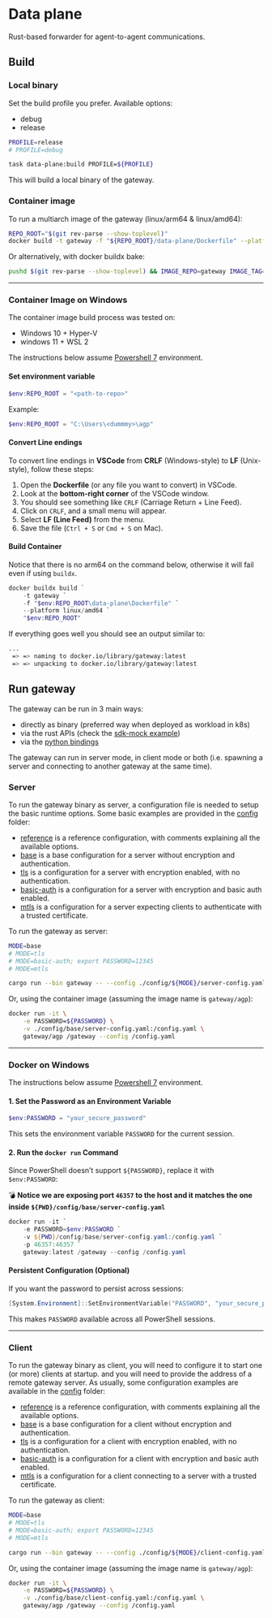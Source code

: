 # Data plane

Rust-based forwarder for agent-to-agent communications.

## Build

### Local binary

Set the build profile you prefer. Available options:

- debug
- release

```bash
PROFILE=release
# PROFILE=debug

task data-plane:build PROFILE=${PROFILE}
```

This will build a local binary of the gateway.

### Container image

To run a multiarch image of the gateway (linux/arm64 & linux/amd64):

```bash
REPO_ROOT="$(git rev-parse --show-toplevel)"
docker build -t gateway -f "${REPO_ROOT}/data-plane/Dockerfile" --platform linux/amd64,linux/arm64 "${REPO_ROOT}"
```

Or alternatively, with docker buildx bake:

```bash
pushd $(git rev-parse --show-toplevel) && IMAGE_REPO=gateway IMAGE_TAG=latest docker buildx bake gateway && popd
```

---

### Container Image on Windows

The container image build process was tested on:

- Windows 10 + Hyper-V
- windows 11 + WSL 2

The instructions below assume [Powershell 7](<https://learn.microsoft.com/en-us/powershell/scripting/install/installing-powershell-on-windows?view=powershell-7.5>) environment.

#### Set environment variable

```Powershell
$env:REPO_ROOT = "<path-to-repo>"
```

Example:

```Powershell
$env:REPO_ROOT = "C:\Users\<dummmy>\agp"
```

#### Convert Line endings

To convert line endings in **VSCode** from **CRLF** (Windows-style) to **LF** (Unix-style), follow these steps:

1. Open the **Dockerfile** (or any file you want to convert) in VSCode.
2. Look at the **bottom-right corner** of the VSCode window.
3. You should see something like `CRLF` (Carriage Return + Line Feed).
4. Click on `CRLF`, and a small menu will appear.
5. Select **LF (Line Feed)** from the menu.
6. Save the file (`Ctrl + S` or `Cmd + S` on Mac).

#### Build Container

Notice that there is no arm64 on the command below, otherwise it will fail even if using `buildx`.

```Powershell
docker buildx build `
    -t gateway `
    -f "$env:REPO_ROOT\data-plane\Dockerfile" `
    --platform linux/amd64 `
    "$env:REPO_ROOT"
```

If everything goes well you should see an output similar to:

```bash
...
 => => naming to docker.io/library/gateway:latest                                                             0.0s
 => => unpacking to docker.io/library/gateway:latest
 ```

## Run gateway

The gateway can be run in 3 main ways:

- directly as binary (preferred way when deployed as workload in k8s)
- via the rust APIs (check the [sdk-mock example](./examples/src/sdk-mock))
- via the [python bindings](./python-bindings)

The gateway can run in server mode, in client mode or both (i.e. spawning a
server and connecting to another gateway at the same time).

### Server

To run the gateway binary as server, a configuration file is needed to setup the
basic runtime options. Some basic examples are provided in the
[config](./config/) folder:

- [reference](./config/reference/config.yaml) is a reference configuration, with
  comments explaining all the available options.
- [base](./config/base/server-config.yaml) is a base configuration for a server
  without encryption and authentication.
- [tls](./config/tls/server-config.yaml) is a configuration for a server with
  encryption enabled, with no authentication.
- [basic-auth](./config/basic-auth/server-config.yaml) is a configuration for a
  server with encryption and basic auth enabled.
- [mtls](./config/mtls/server-config.yaml) is a configuration for a server
  expecting clients to authenticate with a trusted certificate.

To run the gateway as server:

```bash
MODE=base
# MODE=tls
# MODE=basic-auth; export PASSWORD=12345
# MODE=mtls

cargo run --bin gateway -- --config ./config/${MODE}/server-config.yaml
```

Or, using the container image (assuming the image name is
`gateway/agp`):

```bash
docker run -it \
    -e PASSWORD=${PASSWORD} \
    -v ./config/base/server-config.yaml:/config.yaml \
    gateway/agp /gateway --config /config.yaml
```

---

### Docker on Windows

The instructions below assume [Powershell 7](<https://learn.microsoft.com/en-us/powershell/scripting/install/installing-powershell-on-windows?view=powershell-7.5>) environment.

#### **1. Set the Password as an Environment Variable**

```powershell
$env:PASSWORD = "your_secure_password"
```

This sets the environment variable `PASSWORD` for the current session.

#### **2. Run the `docker run` Command**

Since PowerShell doesn’t support `${PASSWORD}`, replace it with `$env:PASSWORD`:

:bomb: **Notice we are exposing port `46357` to the host and it matches the one inside `${PWD}/config/base/server-config.yaml`**

```powershell
docker run -it `
    -e PASSWORD=$env:PASSWORD `
    -v ${PWD}/config/base/server-config.yaml:/config.yaml `
    -p 46357:46357 `
    gateway:latest /gateway --config /config.yaml
```

#### **Persistent Configuration (Optional)**

If you want the password to persist across sessions:

```powershell
[System.Environment]::SetEnvironmentVariable("PASSWORD", "your_secure_password", "User")
```

This makes `PASSWORD` available across all PowerShell sessions.

---

### Client

To run the gateway binary as client, you will need to configure it to start one
(or more) clients at startup. and you will need to provide the address of a
remote gateway server. As usually, some configuration examples are available in
the [config](./config/) folder:

- [reference](./config/reference/config.yaml) is a reference configuration, with
  comments explaining all the available options.
- [base](./config/base/client-config.yaml) is a base configuration for a client
  without encryption and authentication.
- [tls](./config/tls/client-config.yaml) is a configuration for a client with
  encryption enabled, with no authentication.
- [basic-auth](./config/basic-auth/client-config.yaml) is a configuration for a
  client with encryption and basic auth enabled.
- [mtls](./config/mtls/client-config.yaml) is a configuration for a client
  connecting to a server with a trusted certificate.

To run the gateway as client:

```bash
MODE=base
# MODE=tls
# MODE=basic-auth; export PASSWORD=12345
# MODE=mtls

cargo run --bin gateway -- --config ./config/${MODE}/client-config.yaml
```

Or, using the container image (assuming the image name is
`gateway/agp`):

```bash
docker run -it \
    -e PASSWORD=${PASSWORD} \
    -v ./config/base/client-config.yaml:/config.yaml \
    gateway/agp /gateway --config /config.yaml
```
